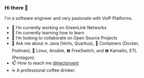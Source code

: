 ### Hi there 👋

I'm a software engineer and very pasionate with VoIP Platforms.   

- 🔭 I’m currently working on GreenLink Networks
- 🌱 I’m currently learning how to learn
- 👯 I’m looking to collaborate on Open Source Projects
- 💬 Ask me about :coffee: Java (Vertx, Quarkus), :whale2: Containers (Docker, Podman), :penguin: Linux, Ansible, :phone: FreeSwitch, and :phone: Kamailio, ETL (Pentagon).
- 📫 How to reach me [@hectorvent](https://twitter.com/hectorvent)
- ☕ A professional coffee drinker.
